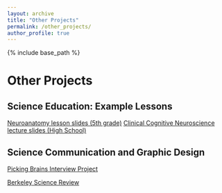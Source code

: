```yaml
---
layout: archive
title: "Other Projects"
permalink: /other_projects/
author_profile: true
---
```


{% include base_path %}

<h1>Other Projects</h1>

<h2>Science Education: Example Lessons</h2>

[Neuroanatomy lesson slides (5th grade)](https://docs.google.com/presentation/d/1xx68x9NdjTptKLoYxSeCV4b2dG8d8H97uaNKjERY3HU/edit?usp=sharing)
[Clinical Cognitive Neuroscience lecture slides (High School)](https://docs.google.com/presentation/d/1Z7lQ3A3liloV2htVPOQ6uZy_-V45WHaoqtWMyD_yMsc/edit?usp=sharing)


<h2>Science Communication and Graphic Design</h2>

[Picking Brains Interview Project](https://pickingbrains.github.io/)  

[Berkeley Science Review](https://www.berkeleysciencereview.com/)

